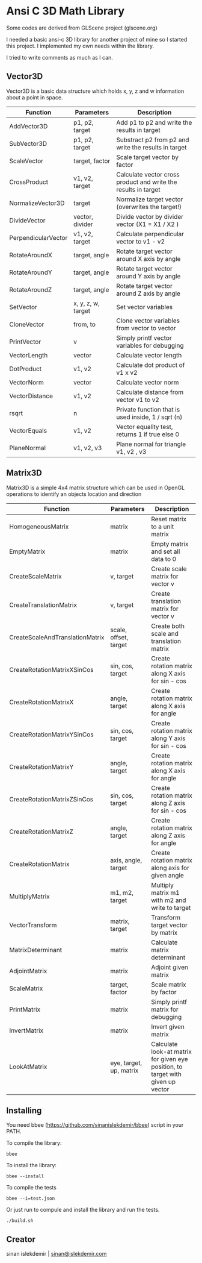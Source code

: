 # Ansi C 3D Math Library


Some codes are derived from GLScene project (glscene.org)

I needed a basic ansi-c  3D library for another project of mine so I started
this project. I implemented my own needs within the library.

I tried to write comments as much as I can.


## Vector3D
Vector3D is a basic data structure which holds x, y, z and w information about
a point in space.

| Function | Parameters | Description |
| -------- | ---------- | ----------- |
| AddVector3D | p1, p2, target | Add p1 to p2 and write the results in target |
| SubVector3D | p1, p2, target | Substract p2 from p2 and write the results in target |
| ScaleVector | target, factor | Scale target vector by factor |
| CrossProduct | v1, v2, target | Calculate vector cross product and write the results in target |
| NormalizeVector3D | target | Normalize target vector (overwrites the target!) |
| DivideVector | vector, divider | Divide vector by divider vector (X1 = X1 / X2 ) |
| PerpendicularVector | v1, v2, target | Calculate perpendicular vector to v1 - v2 |
| RotateAroundX | target, angle | Rotate target vector around X axis by angle |
| RotateAroundY | target, angle | Rotate target vector around Y axis by angle |
| RotateAroundZ | target, angle | Rotate target vector around Z axis by angle |
| SetVector | x, y, z, w, target | Set vector variables |
| CloneVector | from, to | Clone vector variables from vector to vector |
| PrintVector | v | Simply printf vector variables for debugging |
| VectorLength | vector | Calculate vector length |
| DotProduct | v1, v2 | Calculate dot product of v1 x v2 |
| VectorNorm | vector | Calculate vector norm |
| VectorDistance | v1, v2 | Calculate distance from vector v1 to v2 |
| rsqrt | n | Private function that is used inside, 1 / sqrt (n) |
| VectorEquals | v1, v2 | Vector equality test, returns 1 if true else 0 |
| PlaneNormal | v1, v2, v3 | Plane normal for triangle v1, v2 , v3 |


## Matrix3D
Matrix3D is a simple 4x4 matrix structure which can be used in OpenGL operations
to identify an objects location and direction

| Function | Parameters | Description |
| -------- | ---------- | ----------- |
| HomogeneousMatrix | matrix | Reset matrix to a unit matrix |
| EmptyMatrix | matrix | Empty matrix and set all data to 0 |
| CreateScaleMatrix | v, target | Create scale matrix for vector v |
| CreateTranslationMatrix | v, target | Create translation matrix for vector v |
| CreateScaleAndTranslationMatrix | scale, offset, target | Create both scale and translation matrix|
| CreateRotationMatrixXSinCos | sin, cos, target | Create rotation matrix along X axis for sin - cos |
| CreateRotationMatrixX | angle, target | Create rotation matrix along X axis for angle |
| CreateRotationMatrixYSinCos | sin, cos, target | Create rotation matrix along Y axis for sin - cos |
| CreateRotationMatrixY | angle, target | Create rotation matrix along X axis for angle |
| CreateRotationMatrixZSinCos | sin, cos, target | Create rotation matrix along Z axis for sin - cos |
| CreateRotationMatrixZ | angle, target | Create rotation matrix along Z axis for angle |
| CreateRotationMatrix | axis, angle, target | Create rotation matrix along axis for given angle |
| MultiplyMatrix | m1, m2, target | Multiply matrix m1 with m2 and write to target |
| VectorTransform | matrix, target | Transform target vector by matrix |
| MatrixDeterminant | matrix | Calculate matrix determinant |
| AdjointMatrix | matrix | Adjoint given matrix |
| ScaleMatrix | target, factor | Scale matrix by factor |
| PrintMatrix | matrix | Simply printf matrix for debugging |
| InvertMatrix | matrix | Invert given matrix |
| LookAtMatrix | eye, target, up, matrix | Calculate look-at matrix for given eye position, to target with given up vector |


## Installing
You need bbee (https://github.com/sinanislekdemir/bbee) script in your PATH.

To compile the library:

    bbee

To install the library:

    bbee --install


To compile the tests

    bbee --i=test.json

Or just run to compule and install the library and run the tests.

    ./build.sh


## Creator

sinan islekdemir | sinan@islekdemir.com 


